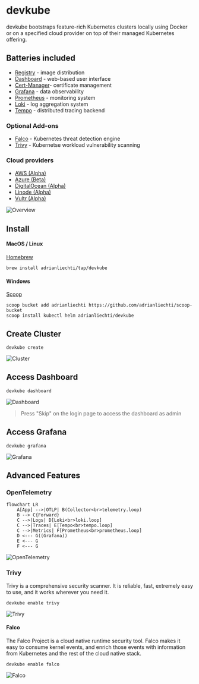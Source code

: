 # devkube

devkube bootstraps feature-rich Kubernetes clusters locally using Docker or on a specified cloud provider on top of their managed Kubernetes offering.

## Batteries included

- [Registry](https://github.com/distribution/distribution) - image distribution
- [Dashboard](https://kubernetes.io/docs/tasks/access-application-cluster/web-ui-dashboard/) - web-based user interface
- [Cert-Manager](https://cert-manager.io)- certificate management
- [Grafana](https://grafana.com/grafana/) - data observability
- [Prometheus](https://prometheus-operator.dev) - monitoring system
- [Loki](https://grafana.com/oss/loki/) - log aggregation system
- [Tempo](https://grafana.com/oss/tempo/) - distributed tracing backend

### Optional Add-ons

- [Falco](https://falco.org) - Kubernetes threat detection engine
- [Trivy](https://aquasecurity.github.io/trivy-operator/latest/) - Kubernetse workload vulnerability scanning

### Cloud providers

- [AWS (Alpha)](https://aws.amazon.com/eks/)
- [Azure (Beta)](https://azure.microsoft.com/en-us/services/kubernetes-service/)
- [DigitalOcean (Alpha)](https://www.digitalocean.com/products/kubernetes)
- [Linode (Alpha)](https://www.linode.com/products/kubernetes/)
- [Vultr (Alpha)](https://www.vultr.com/kubernetes/)

![Overview](docs/assets/overview.svg)

## Install

#### MacOS / Linux

[Homebrew](https://brew.sh)

```
brew install adrianliechti/tap/devkube
```

#### Windows

[Scoop](https://scoop.sh)

```shell
scoop bucket add adrianliechti https://github.com/adrianliechti/scoop-bucket
scoop install kubectl helm adrianliechti/devkube
```


## Create Cluster

```shell
devkube create
```

![Cluster](docs/assets/cluster.png)

## Access Dashboard

```shell
devkube dashboard
```

![Dashboard](docs/assets/dashboard.png)

> Press "Skip" on the login page to access the dashboard as admin

## Access Grafana

```shell
devkube grafana
```

![Grafana](docs/assets/grafana.png)

## Advanced Features

### OpenTelemetry

```mermaid
flowchart LR
    A[App] -->|OTLP| B(Collector<br>telemetry.loop)
    B --> C{Forward}
    C -->|Logs| D[Loki<br>loki.loop]
    C -->|Traces| E[Tempo<br>tempo.loop]
    C -->|Metrics| F[Prometheus<br>prometheus.loop]
    D <--- G((Grafana))
    E <--- G
    F <--- G
```

![OpenTelemetry](docs/assets/otel.png)

### Trivy

Trivy is a comprehensive security scanner. It is reliable, fast, extremely easy to use, and it works wherever you need it.

```shell
devkube enable trivy
```

![Trivy](docs/assets/trivy.png)

#### Falco

The Falco Project is a cloud native runtime security tool. Falco makes it easy to consume kernel events, and enrich those events with information from Kubernetes and the rest of the cloud native stack.

```shell
devkube enable falco
```

![Falco](docs/assets/falco.png)
